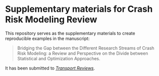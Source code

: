 # Supplementary materials for Crash Risk Modeling Review

This repository serves as the supplementary materials to create reproducible examples in the manuscript:

> Bridging the Gap between the Different Research Streams of Crash Risk Modeling: a Review and Perspective on the Divide between Statistical and Optimization Approaches. 

It has been submitted to _[Transport Reviews](https://www.tandfonline.com/loi/ttrv20)_.
